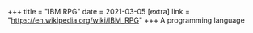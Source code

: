 +++
title = "IBM RPG"
date = 2021-03-05
[extra]
link = "https://en.wikipedia.org/wiki/IBM_RPG"
+++
A programming language

